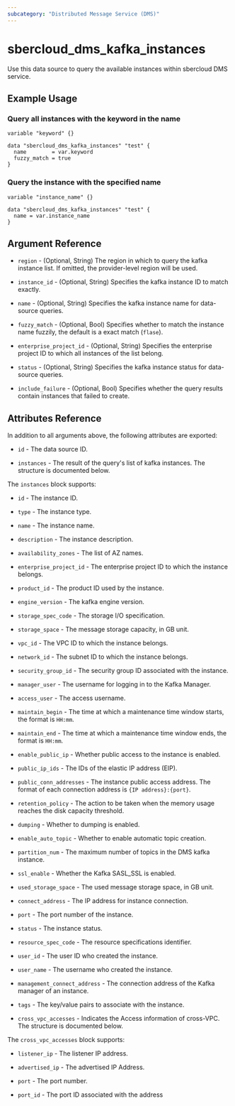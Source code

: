 ```yaml
---
subcategory: "Distributed Message Service (DMS)"
---
```


# sbercloud_dms_kafka_instances

Use this data source to query the available instances within sbercloud DMS service.

## Example Usage

### Query all instances with the keyword in the name

```hcl
variable "keyword" {}

data "sbercloud_dms_kafka_instances" "test" {
  name        = var.keyword
  fuzzy_match = true
}
```

### Query the instance with the specified name

```hcl
variable "instance_name" {}

data "sbercloud_dms_kafka_instances" "test" {
  name = var.instance_name
}
```

## Argument Reference

* `region` - (Optional, String) The region in which to query the kafka instance list.
  If omitted, the provider-level region will be used.

* `instance_id` - (Optional, String) Specifies the kafka instance ID to match exactly.

* `name` - (Optional, String) Specifies the kafka instance name for data-source queries.

* `fuzzy_match` - (Optional, Bool) Specifies whether to match the instance name fuzzily, the default is a exact
    match (`flase`).

* `enterprise_project_id` - (Optional, String) Specifies the enterprise project ID to which all instances of the list
   belong.

* `status` - (Optional, String) Specifies the kafka instance status for data-source queries.

* `include_failure` - (Optional, Bool) Specifies whether the query results contain instances that failed to create.

## Attributes Reference

In addition to all arguments above, the following attributes are exported:

* `id` - The data source ID.

* `instances` - The result of the query's list of kafka instances. The structure is documented below.

The `instances` block supports:

* `id` - The instance ID.

* `type` - The instance type.

* `name` - The instance name.

* `description` - The instance description.

* `availability_zones` - The list of AZ names.

* `enterprise_project_id` - The enterprise project ID to which the instance belongs.

* `product_id` - The product ID used by the instance.

* `engine_version` - The kafka engine version.

* `storage_spec_code` - The storage I/O specification.

* `storage_space` - The message storage capacity, in GB unit.

* `vpc_id` - The VPC ID to which the instance belongs.

* `network_id` - The subnet ID to which the instance belongs.

* `security_group_id` - The security group ID associated with the instance.

* `manager_user` - The username for logging in to the Kafka Manager.

* `access_user` - The access username.

* `maintain_begin` - The time at which a maintenance time window starts, the format is `HH:mm`.

* `maintain_end` - The time at which a maintenance time window ends, the format is `HH:mm`.

* `enable_public_ip` - Whether public access to the instance is enabled.

* `public_ip_ids` - The IDs of the elastic IP address (EIP).

* `public_conn_addresses` - The instance public access address.
  The format of each connection address is `{IP address}:{port}`.

* `retention_policy` - The action to be taken when the memory usage reaches the disk capacity threshold.

* `dumping` - Whether to dumping is enabled.

* `enable_auto_topic` - Whether to enable automatic topic creation.

* `partition_num` - The maximum number of topics in the DMS kafka instance.

* `ssl_enable` - Whether the Kafka SASL_SSL is enabled.

* `used_storage_space` - The used message storage space, in GB unit.

* `connect_address` - The IP address for instance connection.

* `port` - The port number of the instance.

* `status` - The instance status.

* `resource_spec_code` - The resource specifications identifier.

* `user_id` - The user ID who created the instance.

* `user_name` - The username who created the instance.

* `management_connect_address` - The connection address of the Kafka manager of an instance.

* `tags` - The key/value pairs to associate with the instance.

* `cross_vpc_accesses` - Indicates the Access information of cross-VPC. The structure is documented below.

The `cross_vpc_accesses` block supports:

* `listener_ip` - The listener IP address.

* `advertised_ip` - The advertised IP Address.

* `port` - The port number.
  
* `port_id` - The port ID associated with the address
